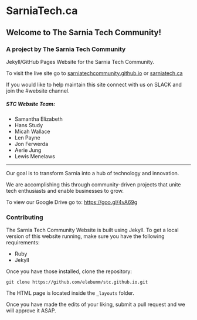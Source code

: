 # SarniaTech.ca

## Welcome to The Sarnia Tech Community!

### A project by The Sarnia Tech Community

Jekyll/GitHub Pages Website for the Sarnia Tech Community.

To visit the live site go to [sarniatechcommunity.github.io](https://sarniatechcommunity.github.io/) or [sarniatech.ca](http://sarniatech.ca)

If you would like to help maintain this site connect with us on SLACK and join the #website channel.

##### STC Website Team:

- Samantha Elizabeth
- Hans Study
- Micah Wallace
- Len Payne
- Jon Ferwerda
- Aerie Jung
- Lewis Menelaws

----

Our goal is to transform Sarnia into a hub of technology and innovation.

We are accomplishing this through community-driven projects that unite tech enthusiasts and enable businesses to grow.

To view our Google Drive go to: https://goo.gl/4vA69g


### Contributing

The Sarnia Tech Community Website is built using Jekyll. To get a local version of this website running, make sure you have the following requirements:

- Ruby
- Jekyll

Once you have those installed, clone the repository:

`git clone https://github.com/elebumm/stc.github.io.git`

The HTML page is located inside the `_layouts` folder.

Once you have made the edits of your liking, submit a pull request and we will approve it ASAP.
